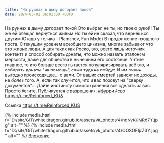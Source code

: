 ```yaml
---
title: "На руинах в дыму догорает покой"
date: 2024-05-02 06:01:00 +0300
---
```


На руинах в дыму догорает покой
Это выбрал не ты, но твоею рукой!
Ты же ей обещал вернуться живым
Но ты ей не сказал, что вернёшься другим
(Стадо у телика - Plamenev, Fun Mode)
В продолжение прошлого поста. С текущим уровнем всеобщего цинизма, многие забывают что это живые люди. А для таких как Роско, это, всего лишь источник контента и способ собирать донаты, что можно назвать эталоном мерзости, даже для общества в нынешнем его состояние.
Учтите главное, те кто больше всего пытается популяризировать всё это, и собирать донаты "на помощь", сами туда не пойдут. И им очень выгодно происходящее... с вами. От ваших смертей зависят их доходы, не _более_ того.
А, если так случится, что и вас позовут на "сверку документов"... Дайте инстинкту самосохранения всё сделать за вас. Просто бегите.
Публикуется с разрешения.
#фурри #сво
https://t.me/Reinforced_KUS


Ссылка
https://t.me/Reinforced_KUS

{% include media.html f="D:/site/GiT/whiteldragon.github.io/assets/vk_photos/4/hqKvK0MR67Y.jpg" alt="" %}
{% include media.html f="D:/site/GiT/whiteldragon.github.io/assets/vk_photos/4/OOSOEIjxZ3Y.jpg" alt="" %}
[Вложение](https://t.me/Reinforced_KUS)
